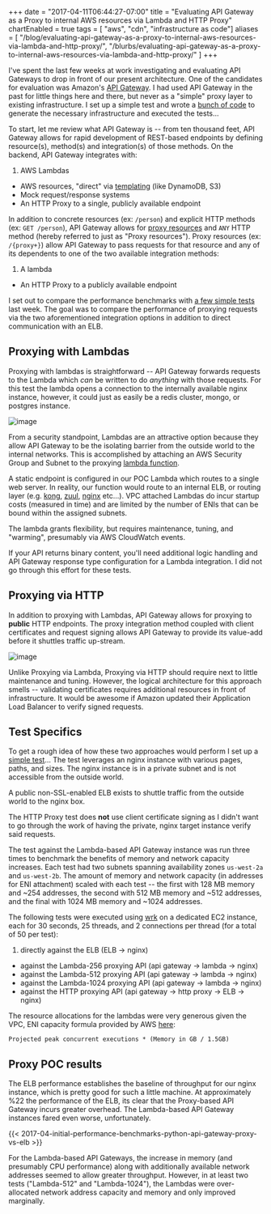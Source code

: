 +++
date = "2017-04-11T06:44:27-07:00"
title = "Evaluating API Gateway as a Proxy to internal AWS resources via Lambda and HTTP Proxy"
chartEnabled = true
tags = [ "aws", "cdn", "infrastructure as code"]
aliases = [ "/blog/evaluating-api-gateway-as-a-proxy-to-internal-aws-resources-via-lambda-and-http-proxy/", "/blurbs/evaluating-api-gateway-as-a-proxy-to-internal-aws-resources-via-lambda-and-http-proxy/" ]
+++

I've spent the last few weeks at work investigating and evaluating API Gateways to drop in front of our present
architecture. One of the candidates for evaluation was Amazon's [API Gateway](https://aws.amazon.com/api-gateway/).
I had used API Gateway in the past for little things here and there, but never as a "simple" proxy layer to existing
infrastructure. I set up a simple test and wrote a [bunch of code](https://github.com/joshdurbin/aws_api_gateway_proxy_vs_lambda_vs_direct_elb_performance_benchmark) to generate the necessary infrastructure and executed
 the tests...

To start, let me review what API Gateway is -- from ten thousand feet, API Gateway allows for rapid development of
REST-based endpoints by defining resource(s), method(s) and integration(s) of those methods. On the backend, API Gateway
integrates with:

1. AWS Lambdas
- AWS resources, "direct" via [templating](http://docs.aws.amazon.com/apigateway/latest/developerguide/api-gateway-mapping-template-reference.html) (like DynamoDB, S3)
- Mock request/response systems
- An HTTP Proxy to a single, publicly available endpoint

In addition to concrete resources (ex: `/person`) and explicit HTTP methods (ex: `GET /person`), API Gateway allows for
[proxy resources](http://docs.aws.amazon.com/apigateway/latest/developerguide/api-gateway-set-up-simple-proxy.html) and `ANY` HTTP method (hereby referred to just as "Proxy resources").
Proxy resources (ex: `/{proxy+}`) allow API Gateway to pass requests for that resource and any of its dependents to one of the two available integration methods:

1. A lambda
- An HTTP Proxy to a publicly available endpoint

I set out to compare the performance benchmarks with [a few simple tests](https://github.com/joshdurbin/aws_api_gateway_proxy_vs_lambda_vs_direct_elb_performance_benchmark/blob/master/siege_load_test.sh) last week. The goal was to compare the
  performance of proxying requests via the two aforementioned integration options in addition to direct communication
  with an ELB.

## Proxying with Lambdas

Proxying with lambdas is straightforward -- API Gateway forwards requests to the Lambda which _can_ be written to
  do _anything_ with those requests. For this test the lambda opens a connection to the internally available nginx instance,
  however, it could just as easily be a redis cluster, mongo, or postgres instance.

![image](/img/2017-04-initial-performance-benchmarks-python-api-gateway-proxy-vs-elb/api_gateway_proxy_lambda.png)

From a security standpoint, Lambdas are an attractive option because they allow API Gateway to be the isolating barrier
  from the outside world to the internal networks. This is accomplished by attaching an AWS Security Group and Subnet
  to the proxying [lambda function](https://github.com/joshdurbin/aws_api_gateway_proxy_vs_lambda_vs_direct_elb_performance_benchmark/proxy.py).

A static endpoint is configured in our POC Lambda which routes to a single web server. In reality, our function would route to an internal
  ELB, or routing layer (e.g. [kong](https://getkong.org/), [zuul](https://github.com/Netflix/zuul), [nginx](https://nginx.org/) etc...).
  VPC attached Lambdas do incur startup costs (measured in time) and are limited by the number of ENIs that can be bound within
  the assigned subnets.

The lambda grants flexibility, but requires maintenance, tuning, and "warming", presumably via AWS CloudWatch events.

If your API returns binary content, you'll need additional logic handling and API Gateway response type configuration for a
  Lambda integration. I did not go through this effort for these tests.

## Proxying via HTTP

In addition to proxying with Lambdas, API Gateway allows for proxying to **public** HTTP endpoints. The proxy integration
  method coupled with client certificates and request signing allows API Gateway to provide its value-add before it
  shuttles traffic up-stream.

![image](/img/2017-04-initial-performance-benchmarks-python-api-gateway-proxy-vs-elb/api_gateway_proxy_client_certificate.png)

Unlike Proxying via Lambda, Proxying via HTTP should require next to little maintenance and tuning. However, the logical architecture
  for this approach smells -- validating certificates requires additional resources in front of infrastructure. It would
  be awesome if Amazon updated their Application Load Balancer to verify signed requests.

## Test Specifics

To get a rough idea of how these two approaches would perform I set up a [simple test](https://github.com/joshdurbin/aws_api_gateway_proxy_vs_lambda_vs_direct_elb_performance_benchmark/blob/master/siege_load_test.sh)... The test leverages an
nginx instance with various pages, paths, and sizes. The nginx instance is in a private subnet and is not
accessible from the outside world.

A public non-SSL-enabled ELB exists to shuttle traffic from the outside world to the nginx box.

The HTTP Proxy test does **not** use client certificate signing as I didn't want to go through the work of having the private,
  nginx target instance verify said requests.

The test against the Lambda-based API Gateway instance was run three times to benchmark the benefits of memory and network
  capacity increases. Each test had two subnets spanning availability zones `us-west-2a` and `us-west-2b`. The amount
  of memory and network capacity (in addresses for ENI attachment) scaled with each test -- the first with 128 MB memory
  and ~254 addresses, the second with 512 MB memory and ~512 addresses, and the final with 1024 MB memory and ~1024 addresses.  

The following tests were executed using [wrk](https://github.com/wg/wrk) on a dedicated EC2 instance, each for
  30 seconds, 25 threads, and 2 connections per thread (for a total of 50 per test):

1. directly against the ELB (ELB -> nginx)
- against the Lambda-256 proxying API (api gateway -> lambda -> nginx)
- against the Lambda-512 proxying API (api gateway -> lambda -> nginx)
- against the Lambda-1024 proxying API (api gateway -> lambda -> nginx)
- against the HTTP proxying API (api gateway -> http proxy -> ELB -> nginx)

The resource allocations for the lambdas were very generous given the VPC, ENI capacity formula provided by AWS [here](http://docs.aws.amazon.com/lambda/latest/dg/vpc.html):

```text
Projected peak concurrent executions * (Memory in GB / 1.5GB)
```  

## Proxy POC results

The ELB performance establishes the baseline of throughput for our nginx instance, which is pretty good for
  such a little machine. At approximately %22 the performance of the ELB, its clear that the
  Proxy-based API Gateway incurs greater overhead. The Lambda-based API Gateway instances fared even worse, unfortunately.

{{< 2017-04-initial-performance-benchmarks-python-api-gateway-proxy-vs-elb >}}

For the Lambda-based API Gateways, the increase in memory (and presumably CPU performance) along with additionally
  available network addresses seemed to allow greater throughput. However, in at least two tests ("Lambda-512" and "Lambda-1024"),
  the Lambdas were over-allocated network address capacity and memory and only improved marginally.
